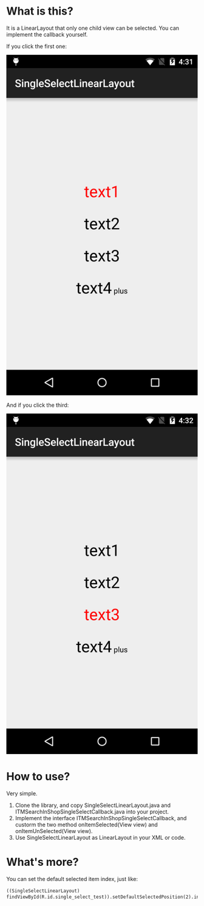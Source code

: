 # What is this?
It is a LinearLayout that only one child view can be selected. You can implement the callback yourself.

If you click the first one:

![](/image/select1.png)

And if you click the third:

![](/image/select3.png)

# How to use?

Very simple. 

1. Clone the library, and copy SingleSelectLinearLayout.java and ITMSearchInShopSingleSelectCallback.java into your project. 
2. Implement the interface ITMSearchInShopSingleSelectCallback, and custorm the two method onItemSelected(View view) and onItemUnSelected(View view).
3. Use SingleSelectLinearLayout as LinearLayout in your XML or code.


# What's more?

You can set the default selected item index, just like:

    ((SingleSelectLinearLayout) findViewById(R.id.single_select_test)).setDefaultSelectedPosition(2).initChildClickListener(this);